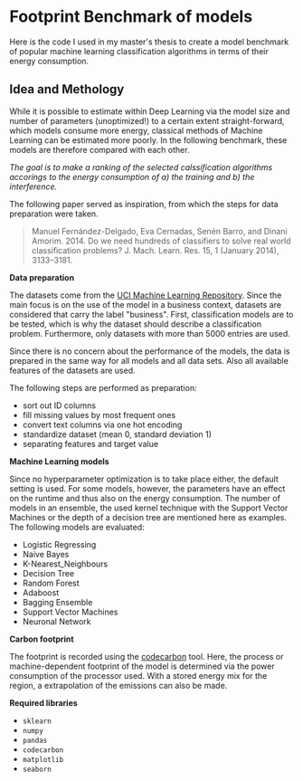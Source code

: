 # Footprint Benchmark of models

Here is the code I used in my master's thesis to create a model benchmark of popular machine learning classification algorithms in terms of their energy consumption.

## Idea and Methology
While it is possible to estimate within Deep Learning via the model size and number of parameters (unoptimized!) to a certain extent straight-forward, which models consume more energy, classical methods of Machine Learning can be estimated more poorly. In the following benchmark, these models are therefore compared with each other. 

*The goal is to make a ranking of the selected calssification algorithms accorings to the energy consumption of a) the training and b) the interference.* 

The following paper served as inspiration, from which the steps for data preparation were taken.

> Manuel Fernández-Delgado, Eva Cernadas, Senén Barro, and Dinani Amorim. 2014. Do we need hundreds of classifiers to solve real world classification problems? J. Mach. Learn. Res. 15, 1 (January 2014), 3133–3181.

**Data preparation** 

The datasets come from the [UCI Machine Learning Repository](https://archive.ics.uci.edu/ml/datasets.php?format=&task=cla&att=&area=bus&numAtt=&numIns=&type=&sort=instDown&view=table). Since the main focus is on the use of the model in a business context, datasets are considered that carry the label "business". First, classification models are to be tested, which is why the dataset should describe a classification problem. Furthermore, only datasets with more than 5000 entries are used.

Since there is no concern about the performance of the models, the data is prepared in the same way for all models and all data sets.  Also all available features of the datasets are used.

The following steps are performed as preparation:
- sort out ID columns
- fill missing values by most frequent ones
- convert text columns via one hot encoding
- standardize dataset (mean 0, standard deviation 1)
- separating features and target value

**Machine Learning models**

Since no hyperparameter optimization is to take place either, the default setting is used. For some models, however, the parameters have an effect on the runtime and thus also on the energy consumption. The number of models in an ensemble, the used kernel technique with the Support Vector Machines or the depth of a decision tree are mentioned here as examples. The following models are evaluated:
* Logistic Regressing
* Naive Bayes
* K-Nearest_Neighbours
* Decision Tree
* Random Forest
* Adaboost
* Bagging Ensemble
* Support Vector Machines
* Neuronal Network


**Carbon footprint**

The footprint is recorded using the [codecarbon](https://codecarbon.io/#howitwork) tool. Here, the process or machine-dependent footprint of the model is determined via the power consumption of the processor used. With a stored energy mix for the region, a extrapolation of the emissions can also be made.


**Required libraries**
- `sklearn`
- `numpy`
- `pandas`
- `codecarbon`
- `matplotlib`
- `seaborn`

